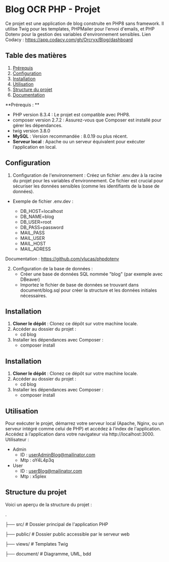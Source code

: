 # Blog OCR PHP - Projet

Ce projet est une application de blog construite en PHP8 sans framework. Il utilise Twig pour les templates, PHPMailer pour l'envoi d'emails, et PHP Dotenv pour la gestion des variables d'environnement sensibles.
Lien Codacy : https://app.codacy.com/gh/Orcryx/Blog/dashboard

## Table des matières

1. [Prérequis](#prérequis)
2. [Configuration](#configuration)
3. [Installation](#installation)
4. [Utilisation](#utilisation)
5. [Structure du projet](#structure-du-projet)
6. [Documentation](#documentation)

**Prérequis : **

-   PHP version 8.3.4 : Le projet est compatible avec PHP8.
-   composer version 2.7.2 : Assurez-vous que Composer est installé pour gérer les dépendances.
-   twig version 3.8.0
-   **MySQL** : Version recommandée : 8.0.19 ou plus récent.
-   **Serveur local** : Apache ou un serveur équivalent pour exécuter l’application en local.

## Configuration

1. Configuration de l'environnement :
   Créez un fichier .env.dev à la racine du projet pour les variables d'environnement. Ce fichier est crucial pour sécuriser les données sensibles (comme les identifiants de la base de données).

-   Exemple de fichier .env.dev :

    -   DB_HOST=localhost
    -   DB_NAME=blog
    -   DB_USER=root
    -   DB_PASS=password
    -   MAIL_PASS
    -   MAIL_USER
    -   MAIL_HOST
    -   MAIL_ADRESS

Documentation : https://github.com/vlucas/phpdotenv

2. Configuration de la base de données :
    - Créer une base de données SQL nommée "blog" (par exemple avec DBeaver)
    - Importez le fichier de base de données se trouvant dans document/blog.sql pour créer la structure et les données initiales nécessaires.

## Installation

1. **Cloner le dépôt** : Clonez ce dépôt sur votre machine locale.
2. Accéder au dossier du projet :
    - cd blog
3. Installer les dépendances avec Composer :
    - composer install

## Installation

1. **Cloner le dépôt** : Clonez ce dépôt sur votre machine locale.
2. Accéder au dossier du projet :
    - cd blog
3. Installer les dépendances avec Composer :
    - composer install

## Utilisation

Pour exécuter le projet, démarrez votre serveur local (Apache, Nginx, ou un serveur intégré comme celui de PHP) et accédez à l’index de l'application.
Accédez à l’application dans votre navigateur via http://localhost:3000.
Utilisateur :

-   Admin
    -   ID : userAdminBlog@mailinator.com
    -   Mtp : oY4L4p3q
-   User
    -   ID : userBlog@mailinator.com
    -   Mtp : x5plex

## Structure du projet

Voici un aperçu de la structure du projet :

.

├── src/ # Dossier principal de l'application PHP

├── public/ # Dossier public accessible par le serveur web

├── views/ # Templates Twig

├── document/ # Diagramme, UML, bdd
